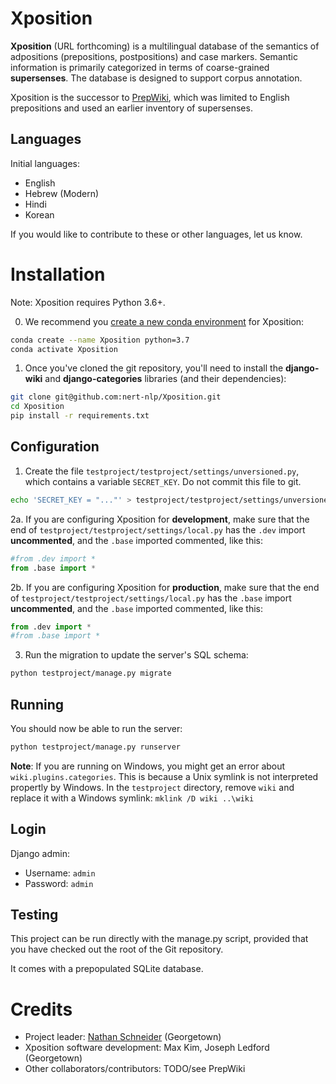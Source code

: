 # Xposition

__Xposition__ (URL forthcoming) is a multilingual database of the semantics of adpositions (prepositions, postpositions) and case markers.
Semantic information is primarily categorized in terms of coarse-grained __supersenses__.
The database is designed to support corpus annotation.

Xposition is the successor to [PrepWiki](http://demo.ark.cs.cmu.edu/PrepWiki/), which was limited to English prepositions
and used an earlier inventory of supersenses.

## Languages

Initial languages:

* English
* Hebrew (Modern)
* Hindi
* Korean

If you would like to contribute to these or other languages, let us know.


# Installation

Note: Xposition requires Python 3.6+. 

0. We recommend you [create a new conda environment](https://docs.conda.io/projects/conda/en/latest/user-guide/tasks/manage-environments.html#creating-an-environment-with-commands) for Xposition:

```sh
conda create --name Xposition python=3.7
conda activate Xposition
```

1. Once you've cloned the git repository, you'll need to install the __django-wiki__ and __django-categories__ libraries (and their dependencies):

```sh
git clone git@github.com:nert-nlp/Xposition.git
cd Xposition
pip install -r requirements.txt
```

## Configuration

1. Create the file `testproject/testproject/settings/unversioned.py`, which
contains a variable `SECRET_KEY`. Do not commit this file to git.

```sh
echo 'SECRET_KEY = "..."' > testproject/testproject/settings/unversioned.py
```

2a. If you are configuring Xposition for **development**, make sure that the end
of `testproject/testproject/settings/local.py` has the `.dev` import
**uncommented**, and the `.base` imported commented, like this:

```py
#from .dev import *
from .base import *
```

2b. If you are configuring Xposition for **production**, make sure that the end
of `testproject/testproject/settings/local.py` has the `.base` import
**uncommented**, and the `.base` imported commented, like this:

```py
from .dev import *
#from .base import *
```

3. Run the migration to update the server's SQL schema:

```sh
python testproject/manage.py migrate 
```

## Running
You should now be able to run the server:

```sh
python testproject/manage.py runserver
```

**Note**: If you are running on Windows, you might get an error about `wiki.plugins.categories`. This is because a Unix symlink is not interpreted propertly by Windows. In the `testproject` directory, remove `wiki` and replace it with a Windows symlink: `mklink /D wiki ..\wiki`

## Login

Django admin:

  * Username: `admin`
  * Password: `admin`

## Testing

This project can be run directly with the manage.py script, provided
that you have checked out the root of the Git repository.

It comes with a prepopulated SQLite database.

# Credits

* Project leader: [Nathan Schneider](http://nathan.cl) (Georgetown)
* Xposition software development: Max Kim, Joseph Ledford (Georgetown)
* Other collaborators/contributors: TODO/see PrepWiki
